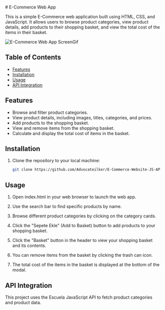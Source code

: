 ﻿﻿# E-Commerce Web App

This is a simple E-Commerce web application built using HTML, CSS, and JavaScript. It allows users to browse product categories, view product details, add products to their shopping basket, and view the total cost of the items in their basket.

![E-Commerce Web App ScreenGif](screen.gif)

## Table of Contents

- [Features](#features)
- [Installation](#installation)
- [Usage](#usage)
- [API Integration](#api-integration)

## Features

- Browse and filter product categories.
- View product details, including images, titles, categories, and prices.
- Add products to the shopping basket.
- View and remove items from the shopping basket.
- Calculate and display the total cost of items in the basket.


## Installation

1. Clone the repository to your local machine:

   ```bash
   git clone https://github.com/Advocateilker/E-Commerce-Website-JS-API.git

## Usage

1. Open index.html in your web browser to launch the web app.

2. Use the search bar to find specific products by name.

3. Browse different product categories by clicking on the category cards.

4. Click the "Sepete Ekle" (Add to Basket) button to add products to your shopping basket.

5. Click the "Basket" button in the header to view your shopping basket and its contents.

6. You can remove items from the basket by clicking the trash can icon.

7. The total cost of the items in the basket is displayed at the bottom of the modal.

## API Integration

This project uses the Escuela JavaScript API to fetch product categories and product data.
